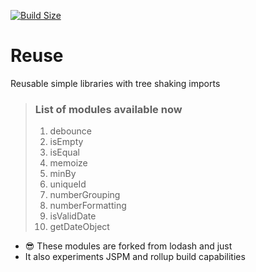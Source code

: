 [![Build Size](https://img.shields.io/bundlephobia/minzip/@velusgautam/reuse?color=%23328332&label=minified%20size)](https://www.npmjs.com/package/@velusgautam/reuse)

# Reuse

Reusable simple libraries with tree shaking imports

> ### List of modules available now
>
> 1.  debounce
> 2.  isEmpty
> 3.  isEqual
> 4.  memoize
> 5.  minBy
> 6.  uniqueId
> 7.  numberGrouping
> 8.  numberFormatting
> 9.  isValidDate
> 10. getDateObject

- :sunglasses: These modules are forked from lodash and just
- It also experiments JSPM and rollup build capabilities
